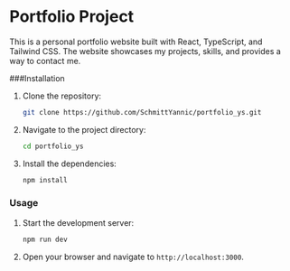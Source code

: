# Portfolio Project

This is a personal portfolio website built with React, TypeScript, and Tailwind CSS. The website showcases my projects, skills, and provides a way to contact me.

###Installation

1. Clone the repository:
    ```sh
    git clone https://github.com/SchmittYannic/portfolio_ys.git
    ```

2. Navigate to the project directory:
    ```sh
    cd portfolio_ys
    ```

3. Install the dependencies:
    ```sh
    npm install
    ```

### Usage

1. Start the development server:
    ```sh
    npm run dev
    ```

2. Open your browser and navigate to `http://localhost:3000`.